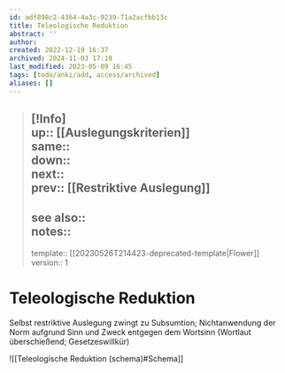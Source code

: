 ```yaml
---
id: adf898c2-4364-4a3c-9239-71a2acfbb13c
title: Teleologische Reduktion
abstract: ''
author: 
created: 2022-12-19 16:37
archived: 2024-11-03 17:19
last_modified: 2023-05-09 16:45
tags: [todo/anki/add, access/archived]
aliases: []
---
```


> [!Info]  
> up:: [[Auslegungskriterien]]  
> same::  
> down::  
> next::  
> prev:: [[Restriktive Auslegung]]
> --- 
> see also::  
> notes::
> ---
> template:: [[20230526T214423-deprecated-template|Flower]]  
> version:: 1 

# Teleologische Reduktion

Selbst restriktive Auslegung zwingt zu Subsumtion; Nichtanwendung der Norm aufgrund Sinn und Zweck entgegen dem Wortsinn (Wortlaut überschießend; Gesetzeswillkür) 

![[Teleologische Reduktion (schema)#Schema]]
